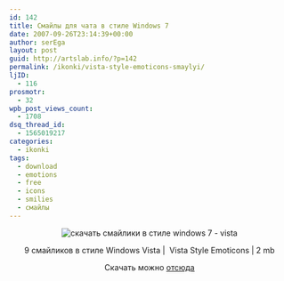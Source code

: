 ```yaml
---
id: 142
title: Смайлы для чата в стиле Windows 7
date: 2007-09-26T23:14:39+00:00
author: serEga
layout: post
guid: http://artslab.info/?p=142
permalink: /ikonki/vista-style-emoticons-smaylyi/
ljID:
  - 116
prosmotr:
  - 32
wpb_post_views_count:
  - 1708
dsq_thread_id:
  - 1565019217
categories:
  - ikonki
tags:
  - download
  - emotions
  - free
  - icons
  - smilies
  - смайлы
---
```

<center>
  <img src="http://googledrive.com/host/0B9lHVSSSdxdxd0hjdUdmRzY3Tjg/smiles_vista_style.jpg" border="0" alt="скачать смайлики в стиле windows 7 - vista" />
</center>

<p align="center">
  9 смайликов в стиле Windows Vista |  Vista Style Emoticons | 2 mb
</p>

<p align="center">
  Скачать можно <a title="download" href="http://www.iconarchive.com/category/avatar/vista-style-emoticons-icons-by-icons-land.html" target="_blank">отсюда</a>
</p>